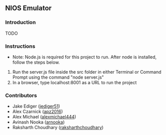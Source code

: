 ## NIOS Emulator

### Introduction

TODO

### Instructions

- Note: Node.js is required for this project to run. After node is installed, follow the steps below.

1) Run the server.js file inside the src folder in either Terminal or Command Prompt using the command "node server.js"
2) In a browser, type localhost:8001 as a URL to run the project

### Contributors

- Jake Ediger ([jediger51](https://git.unl.edu/jediger51))
- Alex Czarnick ([apz2016](https://git.unl.edu/apz2016))
- Alex Michael ([alexmichael444](https://git.unl.edu/alexmichael444))
- Avinash Nooka ([arnooka](https://git.unl.edu/arnooka))
- Raksharth Choudhary ([raksharthchoudhary](https://git.unl.edu/raksharthchoudhary))